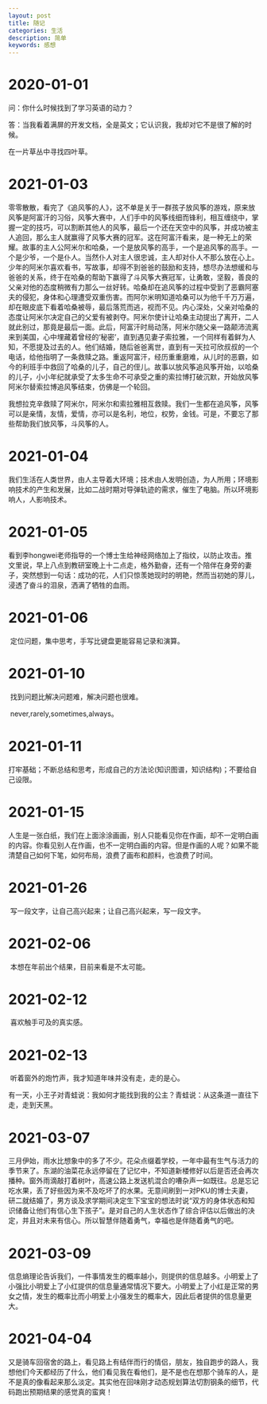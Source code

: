 ```yaml
---
layout: post
title: 随记
categories: 生活
description: 简单
keywords: 感想
---
```


<head>
    <script src="https://cdn.mathjax.org/mathjax/latest/MathJax.js?config=TeX-AMS-MML_HTMLorMML" type="text/javascript"></script>
    <script type="text/x-mathjax-config">
        MathJax.Hub.Config({
            tex2jax: {
            skipTags: ['script', 'noscript', 'style', 'textarea', 'pre'],
            inlineMath: [['$','$']]
            }
        });
    </script>
</head>


# 2020-01-01

问：你什么时候找到了学习英语的动力？

答：当我看着满屏的开发文档，全是英文；它认识我，我却对它不是很了解的时候。

在一片草丛中寻找四叶草。

# 2021-01-03

​		零零散散，看完了《追风筝的人》，这不单是关于一群孩子放风筝的游戏，原来放风筝是阿富汗的习俗，风筝大赛中，人们手中的风筝线细而锋利，相互缠绕中，掌握一定的技巧，可以割断其他人的风筝，最后一个还在天空中的风筝，并成功被主人追回，那么主人就赢得了风筝大赛的冠军。这在阿富汗看来，是一种无上的荣耀。故事的主人公阿米尔和哈桑，一个是放风筝的高手，一个是追风筝的高手。一个是少爷，一个是仆人。当然仆人对主人很忠诚，主人却对仆人不那么放在心上。少年的阿米尔喜欢看书，写故事，却得不到爸爸的鼓励和支持，想尽办法想缓和与爸爸的关系，终于在哈桑的帮助下赢得了斗风筝大赛冠军，让勇敢，坚毅，善良的父亲对他的态度稍微有力那么一丝好转。哈桑却在追风筝的过程中受到了恶霸阿塞夫的侵犯，身体和心理遭受双重伤害。而阿尔米明知道哈桑可以为他千千万万遍，却在眼皮底下看着哈桑被辱，最后落荒而逃，视而不见。内心深处，父亲对哈桑的态度让阿米尔决定自己的父爱有被剥夺。阿米尔使计让哈桑主动提出了离开，二人就此别过，那竟是最后一面。此后，阿富汗时局动荡，阿米尔随父亲一路颠沛流离来到美国，心中埋藏着曾经的‘秘密’，直到遇见妻子索拉雅，一个同样有着鲜为人知，不愿提及过去的人。他们结婚，随后爸爸离世，直到有一天拉可欣叔叔的一个电话，给他指明了一条救赎之路。重返阿富汗，经历重重磨难，从儿时的恶霸，如今的利班手中救回了哈桑的儿子，自己的侄儿。故事以放风筝追风筝开始，以哈桑的儿子，小小年纪就承受了太多生命不可承受之重的索拉博打破沉默，开始放风筝阿米尔替索拉博追风筝结束，仿佛是一个轮回。

​	我想拉克辛救赎了阿米尔，阿米尔和索拉雅相互救赎。我们一生都在追风筝，风筝可以是亲情，友情，爱情，亦可以是名利，地位，权势，金钱。可是，不要忘了那些帮助我们放风筝，斗风筝的人。

# 2021-01-04

​		我们生活在人类世界，由人主导着大环境；技术由人发明创造，为人所用；环境影响技术的产生和发展，比如二战时期对导弹轨迹的需求，催生了电脑。所以环境影响人，人影响技术。

# 2021-01-05

​	看到李hongwei老师指导的一个博士生给神经网络加上了指纹，以防止攻击。推文里说，早上八点到教研室晚上十二点走，格外勤奋，还有一个陪伴在身旁的妻子，突然想到一句话：成功的花，人们只惊羡她现时的明艳，然而当初她的芽儿，浸透了奋斗的泪泉，洒满了牺牲的血雨。



# 2021-01-06

​       定位问题，集中思考，手写比键盘更能容易记录和演算。

# 2021-01-10

​	 找到问题比解决问题难，解决问题也很难。

​	 never,rarely,sometimes,always。

# 2021-01-11

​	打牢基础；不断总结和思考，形成自己的方法论(知识图谱，知识结构)；不要给自己设限。

# 2021-01-15

​	人生是一张白纸，我们在上面涂涂画画，别人只能看见你在作画，却不一定明白画的内容。你看见别人在作画，也不一定明白画的内容。但是作画的人呢？如果不能清楚自己如何下笔，如何布局，浪费了画布和颜料，也浪费了时间。

# 2021-01-26

​	写一段文字，让自己高兴起来；让自己高兴起来，写一段文字。

# 2021-02-06

​	本想在年前出个结果，目前来看是不太可能。

# 2021-02-12

​	喜欢触手可及的真实感。

# 2021-02-13

​	听着窗外的炮竹声，我才知道年味并没有走，走的是心。

​	有一天，小王子对青蛙说：我如何才能找到我的公主？青蛙说：从这条道一直往下走，走到天黑。

# 2021-03-07

​	三月伊始，雨水比想象中的多了不少。花朵点缀着学校，一年中最有生气与活力的季节来了。东湖的油菜花永远停留在了记忆中，不知道新楼修好以后是否还会再次播种。窗外雨滴敲打着树叶，高速公路上发送机混合的嘈杂声一如既往。总是忘记吃水果，丢了好些因为来不及吃坏了的水果。无意间刷到一对PKU的博士夫妻，研二就结婚了，男方谈及求学期间决定生下宝宝的想法时说“双方的身体状态和知识储备让他们有信心生下孩子”。是对自己的人生状态作了综合评估以后做出的决定，并且对未来有信心。所以智慧伴随着勇气，幸福也是伴随着勇气的吧。

# 2021-03-09

​	信息熵理论告诉我们，一件事情发生的概率越小，则提供的信息越多。小明爱上了小强比小明爱上了小红提供的信息量通常情况下要大。小明爱上了小红是正常的男女之情，发生的概率比而小明爱上小强发生的概率大，因此后者提供的信息量更大。

# 2021-04-04	

​	又是骑车回宿舍的路上，看见路上有结伴而行的情侣，朋友，独自跑步的路人，我想他们今天都经历了什么，他们看见我在看他们，是不是也在想那个骑车的人，是不是真的像看起来那么淡定。其实他在回味刚才动态规划算法切割钢条的细节，代码跑出预期结果的感觉真的蛮爽！

